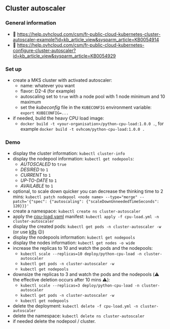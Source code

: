 ## Cluster autoscaler

### General information
 - 🔗 https://help.ovhcloud.com/csm/fr-public-cloud-kubernetes-cluster-autoscaler-example?id=kb_article_view&sysparm_article=KB0054914
 - 🔗 https://help.ovhcloud.com/csm/fr-public-cloud-kubernetes-configure-cluster-autoscaler?id=kb_article_view&sysparm_article=KB0054929

### Set up
 - create a MKS cluster with activated autoscaler:
   - name: whatever you want
   - flavor: D2-4 (for example)
   - autoscaling set to `true` with a node pool with 1 node minimum and 10 maximum
   - set the _kubeconfig_ file in the `KUBECONFIG` environment variable: `export KUBECONFIG=...`
 - if needed, build the heavy CPU load image:
   - `docker build -t <your-organisation>/python-cpu-load:1.0.0 .`, for example `docker build -t ovhcom/python-cpu-load:1.0.0 .`

### Demo
  - display the cluster information: `kubectl cluster-info`
  - display the nodepool information: `kubectl get nodepools`:
    - _AUTOSCALED_ to `true`
    - _DESIRED_ to `1`
    - _CURRENT_ to `1`
    - _UP-TO-DATE_ to `1`
    - _AVAILABLE_ to `1`      
  - optional, to scale down quicker you can decrease the thinking time to 2 mins: `kubectl patch nodepool <node name> --type="merge" --patch='{"spec": {"autoscaling": {"scaleDownUnneededTimeSeconds": 120}}}'`
  - create a namespace: `kubectl create ns cluster-autoscaler`
  - apply the [cpu-load.yaml](cpu-load.yaml) manifest: `kubectl apply -f cpu-load.yml -n cluster-autoscaler`
  - display the created pods: `kubectl get pods -n cluster-autoscaler -w` (or use [k9s](https://k9scli.io/) 😉)
  - display the nodepools information: `kubectl get nodepools`
  - display the nodes information: `kubectl get nodes -o wide`
  - increase the replicas to 10 and watch the pods and the nodepools:
    - `kubectl scale --replicas=10 deploy/python-cpu-load -n cluster-autoscaler`
    - `kubectl get pods -n cluster-autoscaler -w`
    - `kubectl get nodepools`
  - downsize the replicas to 3 and watch the pods and the nodepools (⚠️ the effective deletion occurs after 10 mins ⚠️):
    - `kubectl scale --replicas=3 deploy/python-cpu-load -n cluster-autoscaler`
    - `kubectl get pods -n cluster-autoscaler -w`
    - `kubectl get nodepools`
  - delete the deployment: `kubectl delete -f cpu-load.yml -n cluster-autoscaler`
  - delete the namespace: `kubectl delete ns cluster-autoscaler`
  - if needed delete the nodepool / cluster.